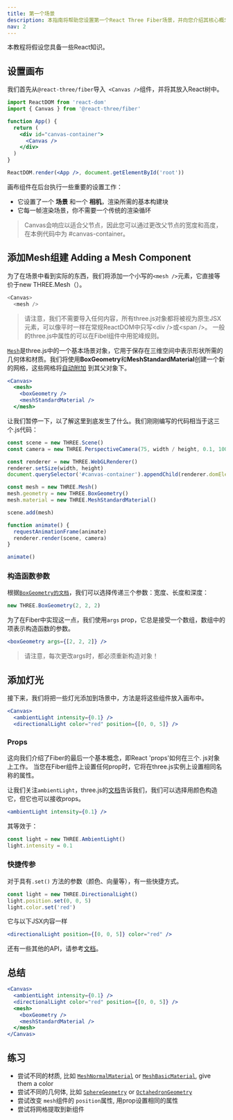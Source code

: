 ```yaml
---
title: 第一个场景
description: 本指南将帮助您设置第一个React Three Fiber场景，并向您介绍其核心概念。
nav: 2
---
```


本教程将假设您具备一些React知识。

## 设置画布

我们首先从`@react-three/fiber`导入` <Canvas />`组件，并将其放入React树中。

```jsx
import ReactDOM from 'react-dom'
import { Canvas } from '@react-three/fiber'

function App() {
  return (
    <div id="canvas-container">
      <Canvas />
    </div>
  )
}

ReactDOM.render(<App />, document.getElementById('root'))
```

画布组件在后台执行一些重要的设置工作：

- 它设置了一个 **场景** 和一个 **相机**，渲染所需的基本构建块
- 它每一帧渲染场景，你不需要一个传统的渲染循环

> Canvas会响应以适合父节点，因此您可以通过更改父节点的宽度和高度，在本例代码中为 #canvas-container。



## 添加Mesh组建 Adding a Mesh Component

为了在场景中看到实际的东西，我们将添加一个小写的`<mesh />`元素，它直接等价于new THREE.Mesh（）。
```js
<Canvas>
  <mesh />
```

>  请注意，我们不需要导入任何内容，所有three.js对象都将被视为原生JSX元素，可以像平时一样在常规ReactDOM中只写&lt;div /&gt;或&lt;span /&gt;。 一般的three.js中属性的可以在Fibel组件中用驼峰规则。

[`Mesh`](https://threejs.org/docs/#api/en/objects/Mesh)是three.js中的一个基本场景对象，它用于保存在三维空间中表示形状所需的几何体和材质。我们将使用**BoxGeometry**和**MeshStandardMaterial**创建一个新的网格，这些网格将[自动附加](https://docs.pmnd.rs/react-three-fiber/api/objects#attach) 到其父对象下。


```jsx
<Canvas>
  <mesh>
    <boxGeometry />
    <meshStandardMaterial />
  </mesh>
```

让我们暂停一下，以了解这里到底发生了什么。我们刚刚编写的代码相当于这三个.js代码：

```jsx
const scene = new THREE.Scene()
const camera = new THREE.PerspectiveCamera(75, width / height, 0.1, 1000)

const renderer = new THREE.WebGLRenderer()
renderer.setSize(width, height)
document.querySelector('#canvas-container').appendChild(renderer.domElement)

const mesh = new THREE.Mesh()
mesh.geometry = new THREE.BoxGeometry()
mesh.material = new THREE.MeshStandardMaterial()

scene.add(mesh)

function animate() {
  requestAnimationFrame(animate)
  renderer.render(scene, camera)
}

animate()
```

### 构造函数参数
根据[`BoxGeometry的文档`](https://threejs.org/docs/#api/en/geometries/BoxGeometry)，我们可以选择传递三个参数：宽度、长度和深度：

```js
new THREE.BoxGeometry(2, 2, 2)
```
为了在Fiber中实现这一点，我们使用`args` prop，它总是接受一个数组，数组中的项表示构造函数的参数。

```jsx
<boxGeometry args={[2, 2, 2]} />
```

> 请注意，每次更改args时，都必须重新构造对象！


## 添加灯光
接下来，我们将把一些灯光添加到场景中，方法是将这些组件放入画布中。


```jsx
<Canvas>
  <ambientLight intensity={0.1} />
  <directionalLight color="red" position={[0, 0, 5]} />
```

### Props
这向我们介绍了Fiber的最后一个基本概念，即React 'props'如何在三个. js对象上工作。 当您在Fiber组件上设置任何prop时，它将在three.js实例上设置相同名称的属性。

让我们关注`ambientLight`，three.js的[文档](https://threejs.org/docs/#api/en/lights/AmbientLight)告诉我们，我们可以选择用颜色构造它，但它也可以接收props。

```jsx
<ambientLight intensity={0.1} />
```

其等效于：

```jsx
const light = new THREE.AmbientLight()
light.intensity = 0.1
```

### 快捷传参

对于具有`.set()` 方法的参数（颜色、向量等），有一些快捷方式。

```jsx
const light = new THREE.DirectionalLight()
light.position.set(0, 0, 5)
light.color.set('red')
```

它与以下JSX内容一样

```jsx
<directionalLight position={[0, 0, 5]} color="red" />
```

还有一些其他的API，请参考[文档](/react-three-fiber/api/objects)。


## 总结

```jsx
<Canvas>
  <ambientLight intensity={0.1} />
  <directionalLight color="red" position={[0, 0, 5]} />
  <mesh>
    <boxGeometry />
    <meshStandardMaterial />
  </mesh>
</Canvas>
```

<Codesandbox id="12q81" />

## 练习

- 尝试不同的材质, 比如 [`MeshNormalMaterial`](https://threejs.org/docs/#api/en/materials/MeshNormalMaterial) or [`MeshBasicMaterial`](https://threejs.org/docs/#api/en/materials/MeshBasicMaterial), give them a color
- 尝试不同的几何体, 比如 [`SphereGeometry`](https://threejs.org/docs/#api/en/geometries/SphereGeometry) or [`OctahedronGeometry`](https://threejs.org/docs/#api/en/geometries/OctahedronGeometry)
- 尝试改变 `mesh`组件的 `position`属性, 用prop设置相同的属性
- 尝试将网格提取到新组件